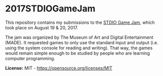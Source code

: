 # 2017STDIOGameJam

This repository contains my submissions to the [STDIO Game Jam](https://www.themade.org/stdio-game-jam-2017/), which took place on August 19 & 20, 2017.

The jam was organized by The Museum of Art and Digital Entertainment (MADE). It requested games to only use the standard input and output (i.e. using the system console for reading and writing). That way, the games would remain simple enough to be studied by people who are learning computer programming.

**License:** MIT - https://opensource.org/licenses/MIT
